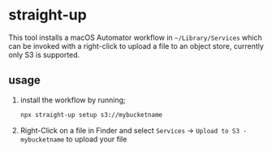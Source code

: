 # straight-up

This tool installs a macOS Automator workflow in `~/Library/Services` which can
be invoked with a right-click to upload a file to an object store, currently
only S3 is supported.

## usage

1. install the workflow by running;

   ```bash
   npx straight-up setup s3://mybucketname
   ```

2. Right-Click on a file in Finder and select `Services` ->
   `Upload to S3 - mybucketname` to upload your file
